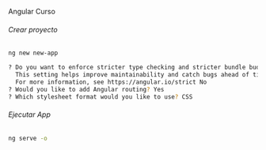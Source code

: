 Angular Curso
###### Crear proyecto
```bash
ng new new-app

? Do you want to enforce stricter type checking and stricter bundle budgets in the workspace?
  This setting helps improve maintainability and catch bugs ahead of time.
  For more information, see https://angular.io/strict No
? Would you like to add Angular routing? Yes
? Which stylesheet format would you like to use? CSS
```
###### Ejecutar App

```bash
ng serve -o
```
